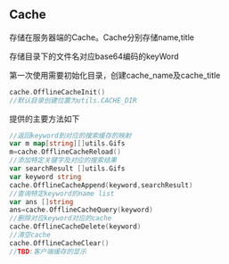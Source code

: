 ## Cache

存储在服务器端的Cache。Cache分别存储name,title

存储目录下的文件名对应base64编码的keyWord

第一次使用需要初始化目录，创建cache_name及cache_title

```go
cache.OfflineCacheInit()
//默认目录创建位置为utils.CACHE_DIR
```

提供的主要方法如下

```go
//返回keyword到对应的搜索缓存的映射
var m map[string][]utils.Gifs
m=cache.OfflineCacheReload()
//添加特定关键字及对应的搜索结果
var searchResult []utils.Gifs
var keyword string
cache.OfflineCacheAppend(keyword,searchResult)
//查询特定keyword的name list
var ans []string
ans=cache.OfflineCacheQuery(keyword)
//删除对应keyword对应的cache
cache.OfflineCacheDelete(keyword)
//清空cache
cache.OfflineCacheClear()
//TBD:客户端缓存的显示
```